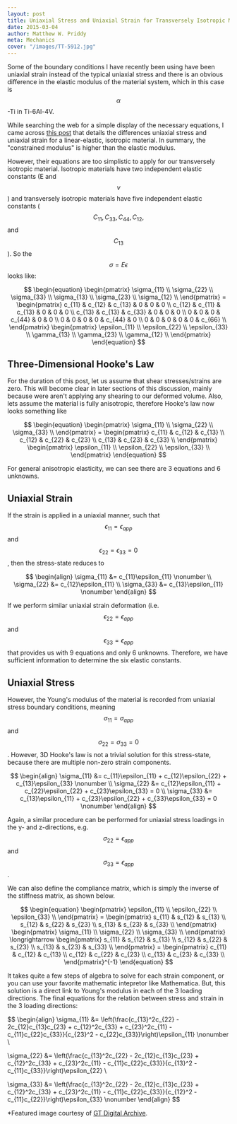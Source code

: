 ```yaml
---
layout: post
title: Uniaxial Stress and Uniaxial Strain for Transversely Isotropic Material
date: 2015-03-04
author: Matthew W. Priddy
meta: Mechanics 
cover: "/images/TT-5912.jpg"
---
```


Some of the boundary conditions I have recently been using have been uniaxial strain instead of the typical uniaxial stress and there is an obvious difference in the elastic modulus of the material system, which in this case is $$\alpha$$-Ti in Ti-6Al-4V.  

While searching the web for a simple display of the necessary equations, I came across [this post](http://csmbrannon.net/2012/08/02/distinction-between-uniaxial-stress-and-uniaxial-strain/) that details the differences uniaxial stress and uniaxial strain for a linear-elastic, isotropic material.  In summary, the "constrained modulus" is higher than the elastic modulus.  

However, their equations are too simplistic to apply for our transversely isotropic material.  Isotropic materials have two independent elastic constants (E and $$\nu$$) and transversely isotropic materials have five independent elastic constants ($$C_{11}, C_{33}, C_{44}, C_{12},$$ and $$C_{13}$$).  So the $$\sigma = E \epsilon$$ looks like:

$$
\begin{equation}
\begin{pmatrix}
\sigma_{11} \\ \sigma_{22} \\ \sigma_{33} \\ \sigma_{13} \\ \sigma_{23} \\ \sigma_{12} \\ 
\end{pmatrix} = 
\begin{pmatrix}
  c_{11} & c_{12} & c_{13} & 0 & 0 & 0 \\
  c_{12} & c_{11} & c_{13} & 0 & 0 & 0 \\
  c_{13} & c_{13} & c_{33} & 0 & 0 & 0 \\
  0 & 0 & 0 & c_{44} & 0 & 0 \\
  0 & 0 & 0 & 0 & c_{44} & 0 \\
  0 & 0 & 0 & 0 & 0 & c_{66} \\
\end{pmatrix}
\begin{pmatrix}
\epsilon_{11} \\ \epsilon_{22} \\ \epsilon_{33} \\ \gamma_{13} \\ \gamma_{23} \\ \gamma_{12} \\ 
\end{pmatrix}
\end{equation}
$$

## Three-Dimensional Hooke's Law

For the duration of this post, let us assume that shear stresses/strains are zero.  This will become clear in later sections of this discussion, mainly because were aren't applying any shearing to our deformed volume.  Also, lets assume the material is fully anisotropic, therefore Hooke's law now looks something like

$$
\begin{equation}
\begin{pmatrix}
\sigma_{11} \\ \sigma_{22} \\ \sigma_{33} \\ 
\end{pmatrix} = 
\begin{pmatrix}
  c_{11} & c_{12} & c_{13} \\
  c_{12} & c_{22} & c_{23} \\
  c_{13} & c_{23} & c_{33} \\
\end{pmatrix}
\begin{pmatrix}
\epsilon_{11} \\ \epsilon_{22} \\ \epsilon_{33} \\ 
\end{pmatrix}
\end{equation}
$$

For general anisotropic elasticity, we can see there are 3 equations and 6 unknowns.  

## Uniaxial Strain

If the strain is applied in a uniaxial manner, such that $$\epsilon_{11}=\epsilon_{app}$$ and  $$\epsilon_{22}=\epsilon_{33}=0$$, then the stress-state reduces to

$$
\begin{align}
  \sigma_{11} &= c_{11}\epsilon_{11} \nonumber \\
  \sigma_{22} &= c_{12}\epsilon_{11}  \\
  \sigma_{33} &= c_{13}\epsilon_{11} \nonumber
\end{align}
$$

If we perform similar uniaxial strain deformation (i.e. $$\epsilon_{22}=\epsilon_{app}$$ and $$\epsilon_{33}=\epsilon_{app}$$ that provides us with 9 equations and only 6 unknowns.  Therefore, we have sufficient information to determine the six elastic constants.  

## Uniaxial Stress

However, the Young's modulus of the material is recorded from uniaxial stress boundary conditions, meaning $$\sigma_{11}=\sigma_{app}$$ and $$\sigma_{22}=\sigma_{33}=0$$.  However, 3D Hooke's law is not a trivial solution for this stress-state, because there are multiple non-zero strain components.

$$
\begin{align}
  \sigma_{11} &= c_{11}\epsilon_{11} + c_{12}\epsilon_{22} + c_{13}\epsilon_{33}     \nonumber \\
  \sigma_{22} &= c_{12}\epsilon_{11} + c_{22}\epsilon_{22} + c_{23}\epsilon_{33} = 0  \\
  \sigma_{33} &= c_{13}\epsilon_{11} + c_{23}\epsilon_{22} + c_{33}\epsilon_{33} = 0 \nonumber
\end{align}
$$

Again, a similar procedure can be performed for uniaxial stress loadings in the y- and z-directions, e.g. $$\sigma_{22}=\epsilon_{app}$$ and $$\sigma_{33}=\epsilon_{app}$$.  

We can also define the compliance matrix, which is simply the inverse of the stiffness matrix, as shown below.

$$
\begin{equation}
\begin{pmatrix}
\epsilon_{11} \\ \epsilon_{22} \\ \epsilon_{33} \\ 
\end{pmatrix} = 
\begin{pmatrix}
  s_{11} & s_{12} & s_{13} \\
  s_{12} & s_{22} & s_{23} \\
  s_{13} & s_{23} & s_{33} \\
\end{pmatrix}
\begin{pmatrix}
\sigma_{11} \\ \sigma_{22} \\ \sigma_{33} \\ 
\end{pmatrix}
\longrightarrow
\begin{pmatrix}
  s_{11} & s_{12} & s_{13} \\
  s_{12} & s_{22} & s_{23} \\
  s_{13} & s_{23} & s_{33} \\
\end{pmatrix} =
\begin{pmatrix}
  c_{11} & c_{12} & c_{13} \\
  c_{12} & c_{22} & c_{23} \\
  c_{13} & c_{23} & c_{33} \\
\end{pmatrix}^{-1}
\end{equation}
$$

It takes quite a few steps of algebra to solve for each strain component, or you can use your favorite mathematic intepretor like Mathematica.  But, this solution is a direct link to Young's modulus in each of the 3 loading directions.  The final equations for the relation between stress and strain in the 3 loading directions:

$$
\begin{align}
\sigma_{11} &= \left(\frac{c_{13}^2c_{22} - 2c_{12}c_{13}c_{23} + c_{12}^2c_{33} + c_{23}^2c_{11} - c_{11}c_{22}c_{33}}{c_{23}^2 - c_{22}c_{33}}\right)\epsilon_{11} \nonumber \\

\sigma_{22} &= \left(\frac{c_{13}^2c_{22} - 2c_{12}c_{13}c_{23} + c_{12}^2c_{33} + c_{23}^2c_{11} - c_{11}c_{22}c_{33}}{c_{13}^2 - c_{11}c_{33}}\right)\epsilon_{22} \\

\sigma_{33} &= \left(\frac{c_{13}^2c_{22} - 2c_{12}c_{13}c_{23} + c_{12}^2c_{33} + c_{23}^2c_{11} - c_{11}c_{22}c_{33}}{c_{12}^2 - c_{11}c_{22}}\right)\epsilon_{33} \nonumber
\end{align}
$$

*Featured image courtesy of [GT Digital Archive](http://www.comm.gatech.edu/resources/photo-video).
